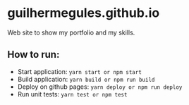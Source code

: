 # guilhermegules.github.io

Web site to show my portfolio and my skills.

## How to run:

- Start application: `yarn start or npm start`
- Build application: `yarn build or npm run build`
- Deploy on github pages: `yarn deploy or npm run deploy`
- Run unit tests: `yarn test or npm test`
